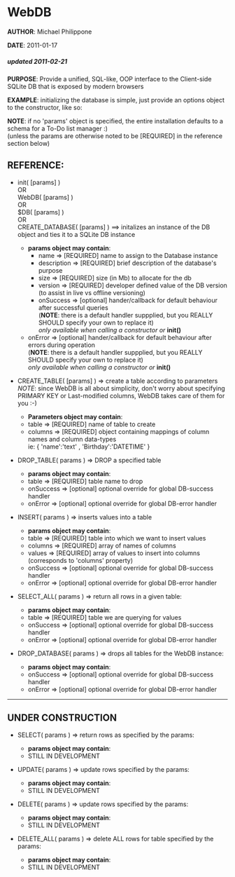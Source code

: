 WebDB
======
**AUTHOR**: Michael Philippone

**DATE**: 2011-01-17
##### updated 2011-02-21

**PURPOSE**:  Provide a unified, SQL-like, OOP interface to the Client-side SQLite DB that is exposed by modern browsers

**EXAMPLE**: initializing the database is simple, just provide an options object to the constructor, like so:
	<script type="text/javascript">
		var webdb = WebDB();
		// OR
		var webdb = $DB();
	</script>

**NOTE**: if no 'params' object is specified, the entire installation defaults to a schema for a To-Do list manager :)  
(unless the params are otherwise noted to be [REQUIRED] in the reference section below)


REFERENCE:  
-----------------
*	init( [params] )  
OR  
WebDB( [params] )  
OR  
$DB( [params] )  
OR  
CREATE_DATABASE( [params] ) ==> initalizes an instance of the DB object and ties it to a SQLite DB instance
	* **params object may contain**:
		*	name				=>	[REQUIRED] name to assign to the Database instance
		*	description	=>	[REQUIRED] brief description of the database's purpose
		*	size				=>	[REQUIRED] size (in Mb) to allocate for the db
		*	version			=>	[REQUIRED] developer defined value of the DB version (to assist in live vs offline versioning)
		*	onSuccess		=>	[optional] hander/callback for default behaviour after successful queries  
(**NOTE**: there is a default handler suppplied, but you REALLY SHOULD specify your own to replace it)  
*only available when calling a constructor or* **init()**
	*	onError			=>	[optional] hander/callback for default behaviour after errors during operation  
(**NOTE**: there is a default handler suppplied, but you REALLY SHOULD specify your own to replace it)  
*only available when calling a constructor or* **init()**

*	CREATE_TABLE( [params] )  => create a table according to parameters  
*NOTE*: since WebDB is all about simplicity, don't worry about specifying PRIMARY KEY or Last-modified columns, WebDB takes care of them for you :-)
	* **Parameters object may contain**:
	* table		=>	[REQUIRED] name of table to create
	* columns	=>  [REQUIRED] object containing mappings of column names and column data-types  
		ie: { 'name':'text' , 'Birthday':'DATETIME' }

*	DROP_TABLE( params ) => DROP a specified table
	* **params object may contain**:
	* table 		=> 	[REQUIRED] table name to drop
	* onSuccess	=>	[optional] optional override for global DB-success handler
	* onError		=>	[optional] optional override for global DB-error handler

*	INSERT( params ) => inserts values into a table
	* **params object may contain**:
	* table	 		=>  [REQUIRED] table into which we want to insert values
	* columns 	=>  [REQUIRED] array of names of columns
	* values 		=>  [REQUIRED] array of values to insert into columns (corresponds to 'columns' property)
	* onSuccess	=>	[optional] optional override for global DB-success handler
	* onError		=>	[optional] optional override for global DB-error handler

*	SELECT_ALL( params ) => return all rows in a given table:
	* **params object may contain**:
	* table     =>  [REQUIRED] table we are querying for values
	* onSuccess	=>	[optional] optional override for global DB-success handler
	* onError		=>	[optional] optional override for global DB-error handler

*	DROP_DATABASE( params ) => drops all tables for the WebDB instance:
	* **params object may contain**:
	* onSuccess	=>	[optional] optional override for global DB-success handler
	* onError		=>	[optional] optional override for global DB-error handler

-------------------------------------
## UNDER CONSTRUCTION

*	SELECT( params ) => return rows as specified by the params:
	* **params object may contain**:
	* STILL IN DEVELOPMENT

*	UPDATE( params ) => update rows specified by the params:
	* **params object may contain**:
	* STILL IN DEVELOPMENT

*	DELETE( params ) => update rows specified by the params:
	* **params object may contain**:
	* STILL IN DEVELOPMENT

*	DELETE_ALL( params ) => delete ALL rows for table specified by the params:
	* **params object may contain**:
	* STILL IN DEVELOPMENT


